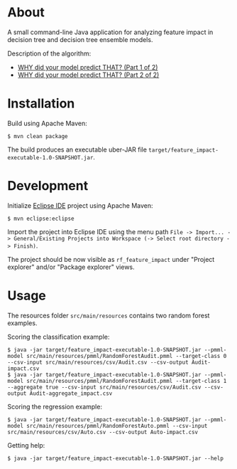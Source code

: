 # About #

A small command-line Java application for analyzing feature impact in decision tree and decision tree ensemble models.

Description of the algorithm:

* [WHY did your model predict THAT? (Part 1 of 2)](https://towardsdatascience.com/why-did-your-model-predict-that-4f7ed3526397)
* [WHY did your model predict THAT? (Part 2 of 2)](https://towardsdatascience.com/why-did-your-model-predict-that-part-2-of-2-48e3d50e1daf)

# Installation #

Build using Apache Maven:

```
$ mvn clean package
```

The build produces an executable uber-JAR file `target/feature_impact-executable-1.0-SNAPSHOT.jar`.

# Development #

Initialize [Eclipse IDE](https://www.eclipse.org/ide/) project using Apache Maven:

```
$ mvn eclipse:eclipse
```

Import the project into Eclipse IDE using the menu path `File -> Import... -> General/Existing Projects into Workspace (-> Select root directory -> Finish)`.

The project should be now visible as `rf_feature_impact` under "Project explorer" and/or "Package explorer" views.

# Usage #

The resources folder `src/main/resources` contains two random forest examples.

Scoring the classification example:

```
$ java -jar target/feature_impact-executable-1.0-SNAPSHOT.jar --pmml-model src/main/resources/pmml/RandomForestAudit.pmml --target-class 0 --csv-input src/main/resources/csv/Audit.csv --csv-output Audit-impact.csv
$ java -jar target/feature_impact-executable-1.0-SNAPSHOT.jar --pmml-model src/main/resources/pmml/RandomForestAudit.pmml --target-class 1 --aggregate true --csv-input src/main/resources/csv/Audit.csv --csv-output Audit-aggregate_impact.csv
```

Scoring the regression example:

```
$ java -jar target/feature_impact-executable-1.0-SNAPSHOT.jar --pmml-model src/main/resources/pmml/RandomForestAuto.pmml --csv-input src/main/resources/csv/Auto.csv --csv-output Auto-impact.csv
```

Getting help:

```
$ java -jar target/feature_impact-executable-1.0-SNAPSHOT.jar --help
```